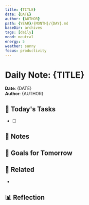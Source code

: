 ```yaml
---
title: {TITLE}
date: {DATE}
author: {AUTHOR}
path: {YEAR}/{MONTH}/{DAY}.md
baseDir: archives
tags: [daily]
mood: neutral
energy: 5
weather: sunny
focus: productivity
---
```


# Daily Note: {TITLE}

**Date**: {DATE}  
**Author**: {AUTHOR}

## 📝 Today's Tasks
- [ ] 

## 💭 Notes


## 🎯 Goals for Tomorrow


## 🔗 Related
- 

## 📊 Reflection


